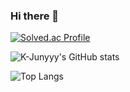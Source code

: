 ### Hi there 👋

<!--
**BBIBBImaster/BBIBBImaster** is a ✨ _special_ ✨ repository because its `README.md` (this file) appears on your GitHub profile.

Here are some ideas to get you started:

- 🔭 I’m currently working on ...
- 🌱 I’m currently learning ...
- 👯 I’m looking to collaborate on ...
- 🤔 I’m looking for help with ...
- 💬 Ask me about ...
- 📫 How to reach me: ...
- 😄 Pronouns: ...
- ⚡ Fun fact: ...
-->

[![Solved.ac Profile](http://mazassumnida.wtf/api/v2/generate_badge?boj=dlstkrPdnjs)](https://solved.ac/dlstkRpdnjs/)

![K-Junyyy's GitHub stats](https://github-readme-stats.vercel.app/api?username=BBIBBImaster&show_icons=true&theme=dark)

![Top Langs](https://github-readme-stats.vercel.app/api/top-langs/?username=BBIBBImaster&layout=demo&theme=dark)
